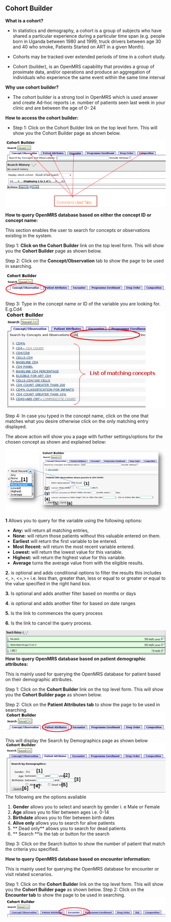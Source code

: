 ## Cohort Builder 
**What is a cohort?**

* In statistics and demography, a cohort is a group of subjects who have shared a particular experience during a particular time span (e.g. people born in Uganda between 1980 and 1999, truck drivers between age 30 and 40 who smoke, Patients Started on ART in a given Month). 

* Cohorts may be tracked over extended periods of time in a cohort study.

* Cohort (builder),  is an OpenMRS capability that provides a group of proximate data, and/or operations  and produce  an aggregation of individuals
 who experience the same event within the same time interval  

**Why use cohort builder?**

* The cohort builder is a strong tool in OpenMRS which is used answer and create Ad-hoc reports i.e. number of patients seen last week in your clinic and are between the age of 0- 24  

**How to access the cohort builder:**

* Step 1: Click on the Cohort Builder link on the top level form. This will show you the Cohort Builder page as shown below.


![](ch.png)

**How to query OpenMRS database based on either the concept ID or concept name:**

This section enables the user to search for concepts or observations existing in the system.

Step 1: **Click on the Cohort Builder** link on the top level form.  This will show you the **Cohort Builder** page as shown below.

Step 2: Click on the **Concept/Observation** tab to show the page to be used in searching. 

![](ch1.png)

Step 3: Type in the concept name or ID of the variable you are looking for. E.g.Cd4
![](ch2.png)

Step 4: In case you typed in the concept name, click on the one that matches what you desire otherwise click on the only matching entry displayed.

The above action will show you a page with further settings/options for the chosen concept as shown and explained below:

![](ch3.png)

**1** Allows you to query for the variable using the following options:
* **Any:** will return all matching entries,
* **None:** will return those patients without this valuable entered on them.
* **Earliest** will return the first variable to be entered. 
* **Most Recent:** will return the most recent variable entered.
* **Lowest:** will return the lowest value for this variable.
* **Highest:** will return the highest value for this variable.
* **Average** turns the average value from with the eligible results.

**2.** is optional and adds conditional options to filter the results this includes <, >, <=,>= i.e. less than, greater than, less or equal to or greater or equal to the value specified in the right hand box.

**3.** Is optional and adds another filter based on months or days 

**4**. is optional and adds another filter for based on date ranges

**5.** Is the link to commences the query process

**6.** Is the link to cancel the query process.

![](ch4.png)
**How to query OpenMRS database based on patient demographic attributes:**

This is mainly used for querying the OpenMRS database for patient based on their demographic attributes.

Step 1: Click on the **Cohort Builder** link on the top level form.  This will show you the **Cohort Builder page** as shown below.

Step 2: Click on the **Patient Attributes tab** to show the page to be used in searching.
![](ch5.png)
 
 This will display the Search by Demographics page as shown below
 ![](ch6.png)
 The following are the options available
1. **Gender** allows you to select and search by gender i. e Male or Female
2. **Age** allows you to filer between ages i.e. 0-14
3. **Birthdate** allows you to filer between birth dates 
4. **Alive only** allows you to search for alive patients
5. ** Dead only** allows you to search for dead patients 
6. ** Search **is the tab or button for the search
 
Step 3: Click on the Search button to show the number of patient that match the criteria you specified.

**How to query OpenMRS database based on encounter information:**

This is mainly used for querying the OpenMRS database for encounter or visit related scenarios.

Step 1: Click on the **Cohort Builder** link on the top level form.  This will show you the **Cohort Builder page** as shown below.
Step 2: Click on the **Encounter tab** to show the page to be used in searching.
![](ch7.png)